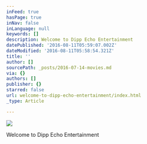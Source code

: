 ```yaml
---
inFeed: true
hasPage: true
inNav: false
inLanguage: null
keywords: []
description: Welcome to Dipp Echo Entertainment
datePublished: '2016-08-11T05:59:07.002Z'
dateModified: '2016-08-11T05:58:54.321Z'
title: ''
author: []
sourcePath: _posts/2016-07-14-movies.md
via: {}
authors: []
publisher: {}
starred: false
url: welcome-to-dipp-echo-entertainment/index.html
_type: Article

---
```

![](https://the-grid-user-content.s3-us-west-2.amazonaws.com/86645883-e2a8-44ec-8ed7-66430957804f.jpg)

Welcome to Dipp Echo Entertainment